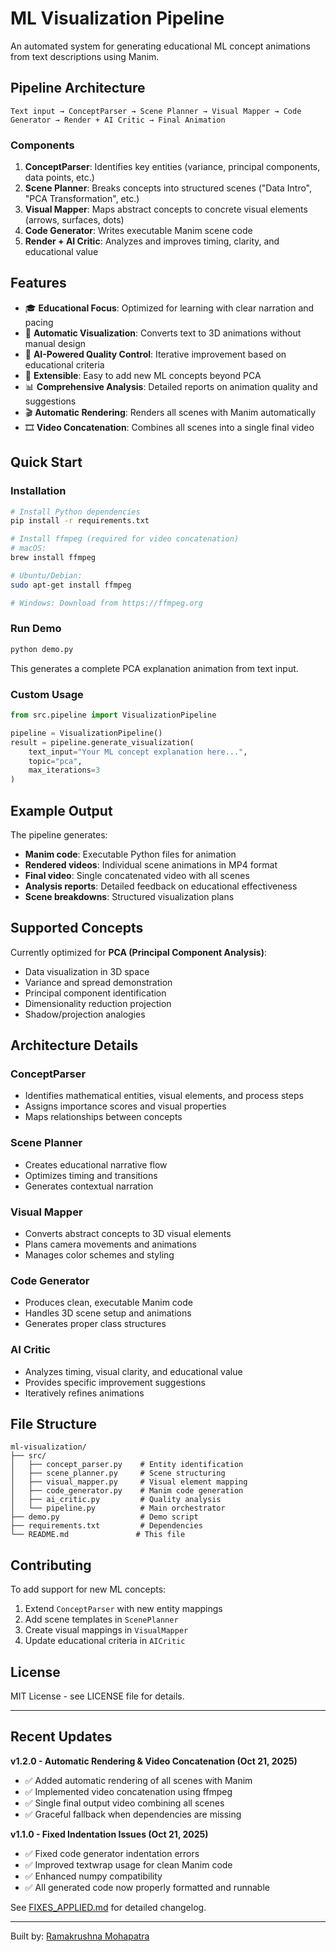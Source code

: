 # ML Visualization Pipeline

An automated system for generating educational ML concept animations from text descriptions using Manim.

## Pipeline Architecture

```
Text input → ConceptParser → Scene Planner → Visual Mapper → Code Generator → Render + AI Critic → Final Animation
```

### Components

1. **ConceptParser**: Identifies key entities (variance, principal components, data points, etc.)
2. **Scene Planner**: Breaks concepts into structured scenes ("Data Intro", "PCA Transformation", etc.)
3. **Visual Mapper**: Maps abstract concepts to concrete visual elements (arrows, surfaces, dots)
4. **Code Generator**: Writes executable Manim scene code
5. **Render + AI Critic**: Analyzes and improves timing, clarity, and educational value

## Features

- 🎓 **Educational Focus**: Optimized for learning with clear narration and pacing
- 🎨 **Automatic Visualization**: Converts text to 3D animations without manual design
- 🤖 **AI-Powered Quality Control**: Iterative improvement based on educational criteria
- 🔧 **Extensible**: Easy to add new ML concepts beyond PCA
- 📊 **Comprehensive Analysis**: Detailed reports on animation quality and suggestions
- 🎬 **Automatic Rendering**: Renders all scenes with Manim automatically
- 🎞️ **Video Concatenation**: Combines all scenes into a single final video

## Quick Start

### Installation

```bash
# Install Python dependencies
pip install -r requirements.txt

# Install ffmpeg (required for video concatenation)
# macOS:
brew install ffmpeg

# Ubuntu/Debian:
sudo apt-get install ffmpeg

# Windows: Download from https://ffmpeg.org
```

### Run Demo

```bash
python demo.py
```

This generates a complete PCA explanation animation from text input.

### Custom Usage

```python
from src.pipeline import VisualizationPipeline

pipeline = VisualizationPipeline()
result = pipeline.generate_visualization(
    text_input="Your ML concept explanation here...",
    topic="pca",
    max_iterations=3
)
```

## Example Output

The pipeline generates:
- **Manim code**: Executable Python files for animation
- **Rendered videos**: Individual scene animations in MP4 format
- **Final video**: Single concatenated video with all scenes
- **Analysis reports**: Detailed feedback on educational effectiveness
- **Scene breakdowns**: Structured visualization plans

## Supported Concepts

Currently optimized for **PCA (Principal Component Analysis)**:
- Data visualization in 3D space
- Variance and spread demonstration
- Principal component identification
- Dimensionality reduction projection
- Shadow/projection analogies

## Architecture Details

### ConceptParser
- Identifies mathematical entities, visual elements, and process steps
- Assigns importance scores and visual properties
- Maps relationships between concepts

### Scene Planner
- Creates educational narrative flow
- Optimizes timing and transitions
- Generates contextual narration

### Visual Mapper
- Converts abstract concepts to 3D visual elements
- Plans camera movements and animations
- Manages color schemes and styling

### Code Generator
- Produces clean, executable Manim code
- Handles 3D scene setup and animations
- Generates proper class structures

### AI Critic
- Analyzes timing, visual clarity, and educational value
- Provides specific improvement suggestions
- Iteratively refines animations

## File Structure

```
ml-visualization/
├── src/
│   ├── concept_parser.py    # Entity identification
│   ├── scene_planner.py     # Scene structuring
│   ├── visual_mapper.py     # Visual element mapping
│   ├── code_generator.py    # Manim code generation
│   ├── ai_critic.py         # Quality analysis
│   └── pipeline.py          # Main orchestrator
├── demo.py                  # Demo script
├── requirements.txt         # Dependencies
└── README.md               # This file
```

## Contributing

To add support for new ML concepts:

1. Extend `ConceptParser` with new entity mappings
2. Add scene templates in `ScenePlanner`
3. Create visual mappings in `VisualMapper`
4. Update educational criteria in `AICritic`

## License

MIT License - see LICENSE file for details.

---

## Recent Updates

**v1.2.0 - Automatic Rendering & Video Concatenation (Oct 21, 2025)**
- ✅ Added automatic rendering of all scenes with Manim
- ✅ Implemented video concatenation using ffmpeg
- ✅ Single final output video combining all scenes
- ✅ Graceful fallback when dependencies are missing

**v1.1.0 - Fixed Indentation Issues (Oct 21, 2025)**
- ✅ Fixed code generator indentation errors
- ✅ Improved textwrap usage for clean Manim code
- ✅ Enhanced numpy compatibility
- ✅ All generated code now properly formatted and runnable

See [FIXES_APPLIED.md](FIXES_APPLIED.md) for detailed changelog.

---

Built by: [Ramakrushna Mohapatra](https://x.com/techwith_ram)
